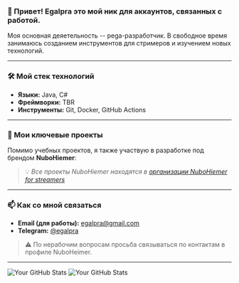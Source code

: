 ### 👋 Привет! Egalpra это мой ник для аккаунтов, связанных с работой.

Моя основная деяетельность -- pega-разработчик.
В свободное время занимаюсь созданием инструментов для стримеров и изучением новых технологий.

---

### 🛠️ Мой стек технологий
*   **Языки:** Java, C#
*   **Фреймворки:** TBR
*   **Инструменты:** Git, Docker, GitHub Actions

---

### 📂 Мои ключевые проекты

Помимо учебных проектов, я также участвую в разработке под брендом **NuboHiemer**:

> 💡 *Все проекты NuboHiemer находятся в [организации NuboHiemer for streamers]([https://github.com/NuboHiemer-Org](https://github.com/NuboHeimer-for-streamers))*

---

### 📫 Как со мной связаться
*   **Email (для работы):** egalpra@gmail.com
*   **Telegram:** [@egalpra](https://t.me/egalpra)

> ⚠ По нерабочим вопросам просьба связываться по контактам в профиле NuboHeimer.
---

![Your GitHub Stats](https://github-readme-stats.vercel.app/api?username=egalp&show_icons=true&theme=radical)
![Your GitHub Stats](https://github-readme-stats.vercel.app/api?username=nuboheimer&show_icons=true&theme=radical)
